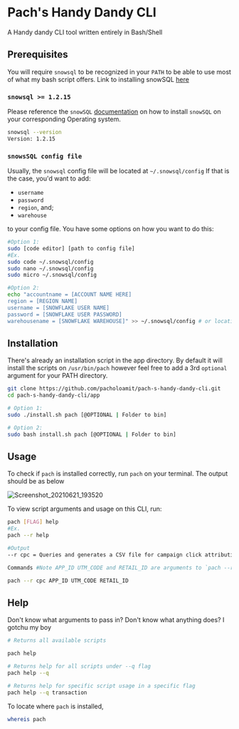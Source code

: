 
# Pach's Handy Dandy CLI

A Handy dandy CLI tool written entirely in Bash/Shell

## Prerequisites
You will require `snowsql` to be recognized in your `PATH`
to be able to use most of what my bash script offers.
Link to installing snowSQL [here](https://docs.snowflake.com/en/user-guide/snowsql-install-config.html)

### `snowsql >= 1.2.15`

Please reference the `snowSQL` [documentation](https://docs.snowflake.com/en/user-guide/snowsql-install-config.html)
on how to install `snowSQL` on your corresponding Operating system.

```bash
snowsql --version
Version: 1.2.15
```
### `snowsSQL config file`

Usually, the `snowsql` config file will be located at `~/.snowsql/config`
If that is the case, you'd want to add:

- `username`
- `password` 
- `region`, and;
- `warehouse`

to your config file. You have some options on how you want
to do this:

```bash
#Option 1:
sudo [code editor] [path to config file]
#Ex.
sudo code ~/.snowsql/config
sudo nano ~/.snowsql/config
sudo micro ~/.snowsql/config

#Option 2:
echo "accountname = [ACCOUNT NAME HERE]
region = [REGION NAME]
username = [SNOWFLAKE USER NAME]
password = [SNOWFLAKE USER PASSWORD]
warehousename = [SNOWFLAKE WAREHOUSE]" >> ~/.snowsql/config # or location where your config file is located

```


## Installation

There's already an installation script in the app directory.
By default it will install the scripts on `/usr/bin/pach` however
feel free to add a 3rd `optional` argument for your PATH directory.

```bash
git clone https://github.com/pacholoamit/pach-s-handy-dandy-cli.git
cd pach-s-handy-dandy-cli/app

# Option 1:
sudo ./install.sh pach [@OPTIONAL | Folder to bin]

# Option 2:
sudo bash install.sh pach [@OPTIONAL | Folder to bin]
```


## Usage

To check if `pach` is installed correctly, run `pach` on your terminal.
The output should be as below

![Screenshot_20210621_193520](https://user-images.githubusercontent.com/69985528/122755691-f1ae7800-d2c7-11eb-93dc-530488830805.png)

To view script arguments and usage on this CLI, run:

```bash
pach [FLAG] help
#Ex.
pach --r help

#Output
--r cpc = Queries and generates a CSV file for campaign click attribution

Commands #Note APP_ID UTM_CODE and RETAIL_ID are arguments to `pach --r cpc`

pach --r cpc APP_ID UTM_CODE RETAIL_ID
```
## Help

Don't know what arguments to pass in? Don't know what anything does?
I gotchu my boy

```bash
# Returns all available scripts

pach help

# Returns help for all scripts under --q flag
pach help --q

# Returns help for specific script usage in a specific flag
pach help --q transaction
```

To locate where `pach` is installed,

```bash
whereis pach
```
